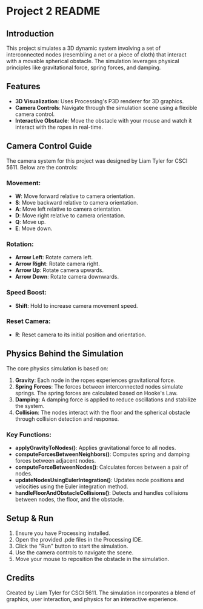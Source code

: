 # Project 2 README

## Introduction
This project simulates a 3D dynamic system involving a set of interconnected nodes (resembling a net or a piece of cloth) that interact with a movable spherical obstacle. The simulation leverages physical principles like gravitational force, spring forces, and damping.

## Features
- **3D Visualization**: Uses Processing's P3D renderer for 3D graphics.
- **Camera Controls**: Navigate through the simulation scene using a flexible camera control.
- **Interactive Obstacle**: Move the obstacle with your mouse and watch it interact with the ropes in real-time.

## Camera Control Guide
The camera system for this project was designed by Liam Tyler for CSCI 5611. Below are the controls:

### Movement:
- **W**: Move forward relative to camera orientation.
- **S**: Move backward relative to camera orientation.
- **A**: Move left relative to camera orientation.
- **D**: Move right relative to camera orientation.
- **Q**: Move up.
- **E**: Move down.

### Rotation:
- **Arrow Left**: Rotate camera left.
- **Arrow Right**: Rotate camera right.
- **Arrow Up**: Rotate camera upwards.
- **Arrow Down**: Rotate camera downwards.

### Speed Boost:
- **Shift**: Hold to increase camera movement speed.

### Reset Camera:
- **R**: Reset camera to its initial position and orientation.

## Physics Behind the Simulation

The core physics simulation is based on:
1. **Gravity**: Each node in the ropes experiences gravitational force.
2. **Spring Forces**: The forces between interconnected nodes simulate springs. The spring forces are calculated based on Hooke's Law.
3. **Damping**: A damping force is applied to reduce oscillations and stabilize the system.
4. **Collision**: The nodes interact with the floor and the spherical obstacle through collision detection and response.

### Key Functions:
- **applyGravityToNodes()**: Applies gravitational force to all nodes.
- **computeForcesBetweenNeighbors()**: Computes spring and damping forces between adjacent nodes.
- **computeForceBetweenNodes()**: Calculates forces between a pair of nodes.
- **updateNodesUsingEulerIntegration()**: Updates node positions and velocities using the Euler integration method.
- **handleFloorAndObstacleCollisions()**: Detects and handles collisions between nodes, the floor, and the obstacle.

## Setup & Run
1. Ensure you have Processing installed.
2. Open the provided .pde files in the Processing IDE.
3. Click the "Run" button to start the simulation.
4. Use the camera controls to navigate the scene.
5. Move your mouse to reposition the obstacle in the simulation.

## Credits
Created by Liam Tyler for CSCI 5611. The simulation incorporates a blend of graphics, user interaction, and physics for an interactive experience.
